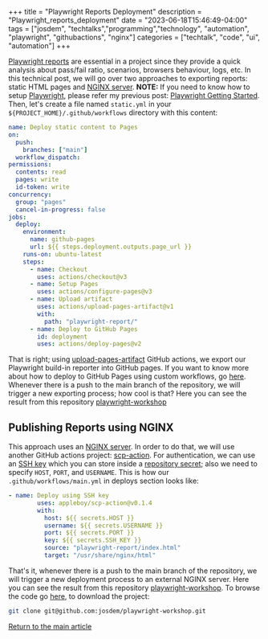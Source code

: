 +++
title =  "Playwright Reports Deployment"
description = "Playwright_reports_deployment"
date = "2023-06-18T15:46:49-04:00"
tags = ["josdem", "techtalks","programming","technology", "automation", "playwright", "githubactions", "nginx"]
categories = ["techtalk", "code", "ui", "automation"]
+++

[Playwright reports](https://playwright.dev/docs/test-reporters) are essential in a project since they provide a quick analysis about pass/fail ratio, scenarios, browsers behaviour, logs, etc. In this technical post, we will go over two approaches to exporting reports: static HTML pages and [NGINX server](https://www.nginx.com/). **NOTE:** If you need to know how to setup [Playwright](https://playwright.dev/), please refer my previous post: [Playwright Getting Started](/techtalk/ux/cypress_getting_started/). Then, let's create a file named `static.yml` in your `${PROJECT_HOME}/.github/workflows` directory with this content:

```yaml
name: Deploy static content to Pages
on:
  push:
    branches: ["main"]
  workflow_dispatch:
permissions:
  contents: read
  pages: write
  id-token: write
concurrency:
  group: "pages"
  cancel-in-progress: false
jobs:
  deploy:
    environment:
      name: github-pages
      url: ${{ steps.deployment.outputs.page_url }}
    runs-on: ubuntu-latest
    steps:
      - name: Checkout
        uses: actions/checkout@v3
      - name: Setup Pages
        uses: actions/configure-pages@v3
      - name: Upload artifact
        uses: actions/upload-pages-artifact@v1
        with:
          path: "playwright-report/"
      - name: Deploy to GitHub Pages
        id: deployment
        uses: actions/deploy-pages@v2
```
That is right; using [upload-pages-artifact](https://github.com/actions/upload-pages-artifact) GitHub actions, we export our Playwright build-in reporter into GitHub pages. If you want to know more about how to deploy to GitHub Pages using custom workflows, go [here](https://docs.github.com/en/pages/getting-started-with-github-pages/configuring-a-publishing-source-for-your-github-pages-site#publishing-with-a-custom-github-actions-workflow). Whenever there is a push to the main branch of the repository, we will trigger a new exporting process; how cool is that? Here you can see the result from this repository [playwright-workshop](https://josdem.github.io/playwright-workshop/)

## Publishing Reports using NGINX

This approach uses an [NGINX server](https://www.nginx.com/). In order to do that, we will use another GitHub actions project: [scp-action](https://github.com/appleboy/scp-action). For authentication, we can use an [SSH key](https://www.ssh.com/academy/ssh-keys) which you can store inside a [repository secret](https://docs.github.com/en/actions/security-guides/encrypted-secrets); also we need to specify `HOST`, `PORT`, and `USERNAME`. This is how our `.github/workflows/main.yml` in deploys section looks like:

```yaml
- name: Deploy using SSH key
        uses: appleboy/scp-action@v0.1.4
        with:
          host: ${{ secrets.HOST }}
          username: ${{ secrets.USERNAME }}
          port: ${{ secrets.PORT }}
          key: ${{ secrets.SSH_KEY }}
          source: "playwright-report/index.html"
          target: "/usr/share/nginx/html"
```

That's it, whenever there is a push to the main branch of the repository, we will trigger a new deployment process to an external NGINX server. Here you can see the result from this repository [playwright-workshop](https://josdem.io/playwright-report/). To browse the code go [here](https://github.com/josdem/playwright-workshop), to download the project:

```bash
git clone git@github.com:josdem/playwright-workshop.git
```

[Return to the main article](/techtalk/ux)